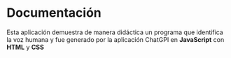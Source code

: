 # Documentación
Esta aplicación demuestra de manera didáctica un programa que identifica la voz humana y fue generado por la aplicación ChatGPI en **JavaScript** con **HTML** y **CSS**
